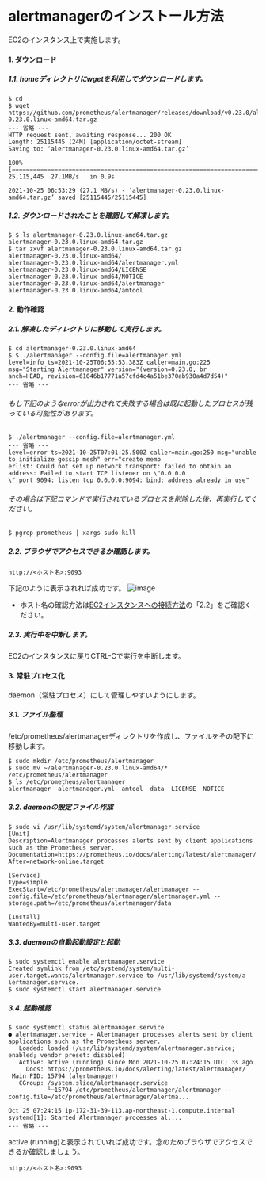 # alertmanagerのインストール方法
EC2のインスタンス上で実施します。
#### 1. ダウンロード
##### 1.1. homeディレクトリにwgetを利用してダウンロードします。
```
$ cd 
$ wget https://github.com/prometheus/alertmanager/releases/download/v0.23.0/alertmanager-0.23.0.linux-amd64.tar.gz
--- 省略 ---
HTTP request sent, awaiting response... 200 OK
Length: 25115445 (24M) [application/octet-stream]
Saving to: ‘alertmanager-0.23.0.linux-amd64.tar.gz’

100%[========================================================================>] 25,115,445  27.1MB/s   in 0.9s   

2021-10-25 06:53:29 (27.1 MB/s) - ‘alertmanager-0.23.0.linux-amd64.tar.gz’ saved [25115445/25115445]
```
##### 1.2. ダウンロードされたことを確認して解凍します。
```
$ $ ls alertmanager-0.23.0.linux-amd64.tar.gz 
alertmanager-0.23.0.linux-amd64.tar.gz
$ tar zxvf alertmanager-0.23.0.linux-amd64.tar.gz 
alertmanager-0.23.0.linux-amd64/
alertmanager-0.23.0.linux-amd64/alertmanager.yml
alertmanager-0.23.0.linux-amd64/LICENSE
alertmanager-0.23.0.linux-amd64/NOTICE
alertmanager-0.23.0.linux-amd64/alertmanager
alertmanager-0.23.0.linux-amd64/amtool
```
#### 2. 動作確認
##### 2.1. 解凍したディレクトリに移動して実行します。
```
$ cd alertmanager-0.23.0.linux-amd64
$ $ ./alertmanager --config.file=alertmanager.yml
level=info ts=2021-10-25T06:55:53.383Z caller=main.go:225 msg="Starting Alertmanager" version="(version=0.23.0, br
anch=HEAD, revision=61046b17771a57cfd4c4a51be370ab930a4d7d54)"
--- 省略 ---
```
###### もし下記のようなerrorが出力されて失敗する場合は既に起動したプロセスが残っている可能性があります。
```
$ ./alertmanager --config.file=alertmanager.yml
--- 省略 ---
level=error ts=2021-10-25T07:01:25.500Z caller=main.go:250 msg="unable to initialize gossip mesh" err="create memb
erlist: Could not set up network transport: failed to obtain an address: Failed to start TCP listener on \"0.0.0.0
\" port 9094: listen tcp 0.0.0.0:9094: bind: address already in use"
```
###### その場合は下記コマンドで実行されているプロセスを削除した後、再実行してください。
```
$ pgrep prometheus | xargs sudo kill
```
##### 2.2. ブラウザでアクセスできるか確認します。
```
http://<ホスト名>:9093
```
下記のように表示されれば成功です。
![image](https://user-images.githubusercontent.com/91726058/138649757-f4313d5e-d8c3-448b-9ff5-46617f53e44b.png)
* ホスト名の確認方法は[EC2インスタンスへの接続方法](../../aws/connect_ec2_instance/README.md)の「2.2」をご確認ください。
##### 2.3. 実行中を中断します。
EC2のインスタンスに戻りCTRL-Cで実行を中断します。
#### 3. 常駐プロセス化
daemon（常駐プロセス）にして管理しやすいようにします。
##### 3.1. ファイル整理
/etc/prometheus/alertmanagerディレクトリを作成し、ファイルをその配下に移動します。
```
$ sudo mkdir /etc/prometheus/alertmanager
$ sudo mv ~/alertmanager-0.23.0.linux-amd64/* /etc/prometheus/alertmanager
$ ls /etc/prometheus/alertmanager
alertmanager  alertmanager.yml  amtool  data  LICENSE  NOTICE
```
##### 3.2. daemonの設定ファイル作成
```
$ sudo vi /usr/lib/systemd/system/alertmanager.service
[Unit]
Description=Alertmanager processes alerts sent by client applications such as the Prometheus server.
Documentation=https://prometheus.io/docs/alerting/latest/alertmanager/
After=network-online.target

[Service]
Type=simple
ExecStart=/etc/prometheus/alertmanager/alertmanager --config.file=/etc/prometheus/alertmanager/alertmanager.yml --storage.path=/etc/prometheus/alertmanager/data

[Install]
WantedBy=multi-user.target
```
##### 3.3. daemonの自動起動設定と起動
```
$ sudo systemctl enable alertmanager.service
Created symlink from /etc/systemd/system/multi-user.target.wants/alertmanager.service to /usr/lib/systemd/system/a
lertmanager.service.
$ sudo systemctl start alertmanager.service
```
##### 3.4. 起動確認
```
$ sudo systemctl status alertmanager.service
● alertmanager.service - Alertmanager processes alerts sent by client applications such as the Prometheus server.
   Loaded: loaded (/usr/lib/systemd/system/alertmanager.service; enabled; vendor preset: disabled)
   Active: active (running) since Mon 2021-10-25 07:24:15 UTC; 3s ago
     Docs: https://prometheus.io/docs/alerting/latest/alertmanager/
 Main PID: 15794 (alertmanager)
   CGroup: /system.slice/alertmanager.service
           └─15794 /etc/prometheus/alertmanager/alertmanager --config.file=/etc/prometheus/alertmanager/alertma...

Oct 25 07:24:15 ip-172-31-39-113.ap-northeast-1.compute.internal systemd[1]: Started Alertmanager processes al....
--- 省略 ---
```
active (running)と表示されていれば成功です。念のためブラウザでアクセスできるか確認しましょう。
```
http://<ホスト名>:9093
```
